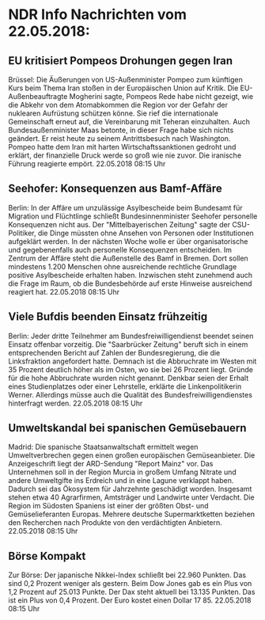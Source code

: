 # NDR Info Nachrichten vom 22.05.2018:


## EU kritisiert Pompeos Drohungen gegen Iran
Brüssel:	Die Äußerungen von US-Außenminister Pompeo zum künftigen Kurs beim Thema Iran stoßen in der Europäischen Union auf Kritik. Die EU-Außenbeauftragte Mogherini sagte, Pompeos Rede habe nicht gezeigt, wie die Abkehr von dem Atomabkommen die Region vor der Gefahr der nuklearen Aufrüstung schützen könne. Sie rief die internationale Gemeinschaft erneut auf, die Vereinbarung mit Teheran einzuhalten. Auch Bundesaußenminister Maas betonte, in dieser Frage habe sich nichts geändert. Er reist heute zu seinem Antrittsbesuch nach Washington. Pompeo hatte dem Iran mit harten Wirtschaftssanktionen gedroht und erklärt, der finanzielle Druck werde so groß wie nie zuvor. Die iranische Führung reagierte empört. 22.05.2018 08:15 Uhr 

## Seehofer: Konsequenzen aus Bamf-Affäre
Berlin: In der Affäre um unzulässige Asylbescheide beim Bundesamt für Migration und Flüchtlinge schließt Bundesinnenminister Seehofer personelle Konsequenzen nicht aus. Der "Mittelbayerischen Zeitung" sagte der CSU-Politiker, die Dinge müssten ohne Ansehen von Personen oder Institutionen aufgeklärt werden. In der nächsten Woche wolle er über organisatorische und gegebenenfalls auch personelle Konsequenzen entscheiden. Im Zentrum der Affäre steht die Außenstelle des Bamf in Bremen. Dort sollen mindestens 1.200 Menschen ohne ausreichende rechtliche Grundlage positive Asylbescheide erhalten haben. Inzwischen steht zunehmend auch die Frage im Raum, ob die Bundesbehörde auf erste Hinweise ausreichend reagiert hat. 22.05.2018 08:15 Uhr 

## Viele Bufdis beenden Einsatz frühzeitig
Berlin: Jeder dritte Teilnehmer am Bundesfreiwilligendienst beendet seinen Einsatz offenbar vorzeitig. Die "Saarbrücker Zeitung" beruft sich in einem entsprechenden Bericht auf Zahlen der Bundesregierung, die die Linksfraktion angefordert hatte. Demnach ist die Abbruchrate im Westen mit 35 Prozent deutlich höher als im Osten, wo sie bei 26 Prozent liegt. Gründe für die hohe Abbruchrate wurden nicht genannt. Denkbar seien der Erhalt eines Studienplatzes oder einer Lehrstelle, erklärte die Linkenpolitikerin Werner. Allerdings müsse auch die Qualität des Bundesfreiwilligendienstes hinterfragt werden. 22.05.2018 08:15 Uhr 

## Umweltskandal bei spanischen Gemüsebauern
Madrid: Die spanische Staatsanwaltschaft ermittelt wegen Umweltverbrechen gegen einen großen europäischen Gemüseanbieter. Die Anzeigeschrift liegt der ARD-Sendung "Report Mainz" vor. Das Unternehmen soll in der Region Murcia in großem Umfang Nitrate und andere Umweltgifte ins Erdreich und in eine Lagune verklappt haben. Dadurch sei das Ökosystem für Jahrzehnte geschädigt worden. Insgesamt stehen etwa 40 Agrarfirmen, Amtsträger und Landwirte unter Verdacht. Die Region im Südosten Spaniens ist einer der größten Obst- und Gemüselieferanten Europas. Mehrere deutsche Supermarktketten beziehen den Recherchen nach Produkte von den verdächtigten Anbietern. 22.05.2018 08:15 Uhr 

## Börse Kompakt
Zur Börse: Der japanische Nikkei-Index schließt bei 22.960 Punkten. Das sind 0,2 Prozent weniger als gestern. Beim Dow Jones gab es ein Plus von 1,2 Prozent auf 25.013 Punkte. Der Dax steht aktuell bei 13.135 Punkten. Das ist ein Plus von 0,4 Prozent. Der Euro kostet einen Dollar 17 85. 22.05.2018 08:15 Uhr 
